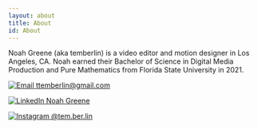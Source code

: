 ```yaml
---
layout: about
title: About
id: About
---
```



Noah Greene (aka temberlin) is a video editor and motion designer in Los Angeles, CA. Noah earned their Bachelor of Science
in Digital Media Production and Pure Mathematics from Florida
State University in 2021. 


[![Email](../assets/email.png) ttemberlin@gmail.com](mailto:ttemberlin@gmail.com)

[![LinkedIn](../assets/linkedin.jpg) Noah Greene](https://www.linkedin.com/in/noah-greene-760091196/)

[![Instagram](../assets/instagram.png) @tem.ber.lin](https://instagram.com/tem.ber.lin?igshid=byqa48kh1rxv)
